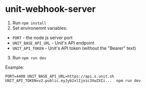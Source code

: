 # unit-webhook-server

1. Run `npm install`
2. Set environemnt variables:
- `PORT` - the node js server port
- `UNIT_BASE_API_URL` - Unit's API endpoint 
- `UNIT_API_TOKEN` - Unit's API token (without the "Bearer" text)
3. Run `npm run dev`

Example:
```
PORT=4400 UNIT_BASE_API_URL=https://api.s.unit.sh UNIT_API_TOKEN=v2.public.eyJyb2xlIjoic3VwZXIi...  npm run dev
```
